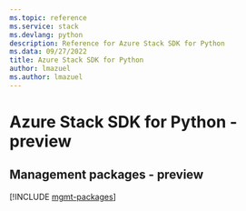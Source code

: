 ```yaml
---
ms.topic: reference
ms.service: stack
ms.devlang: python
description: Reference for Azure Stack SDK for Python
ms.data: 09/27/2022
title: Azure Stack SDK for Python
author: lmazuel
ms.author: lmazuel
---
```

# Azure Stack SDK for Python - preview

## Management packages - preview
[!INCLUDE [mgmt-packages](stack-mgmt-index.md)]